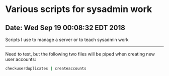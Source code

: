 # Various scripts for sysadmin work

## Date: Wed Sep 19 00:08:32 EDT 2018

Scripts I use to manage a server or to teach sysadmin work

---

Need to test, but the following two files will be piped when creating new user 
accounts:

```bash
checkuserduplicates | createaccounts
```
